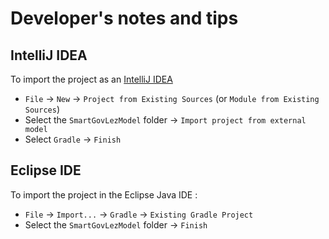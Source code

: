 # Developer's notes and tips

## IntelliJ IDEA

To import the project as an [IntelliJ IDEA](https://www.jetbrains.com/idea/)

* `File` -> `New` -> `Project from Existing Sources` (or `Module from Existing Sources`)
* Select the `SmartGovLezModel` folder -> `Import project from external model`
* Select `Gradle` -> `Finish`

## Eclipse IDE

To import the project in the Eclipse Java IDE :

* `File` -> `Import...` -> `Gradle` -> `Existing Gradle Project`
* Select the `SmartGovLezModel` folder -> `Finish`<Paste> 
